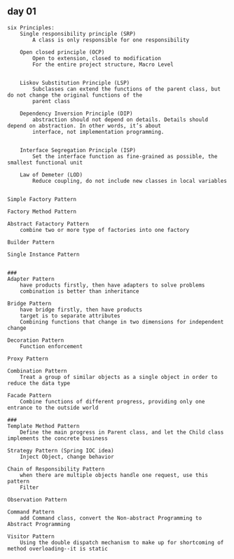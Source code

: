 ## day 01
    six Principles:
        Single responsibility principle (SRP)
            A class is only responsible for one responsibility
            
        Open closed principle (OCP)    
            Open to extension, closed to modification
            For the entire project structure, Macro Level
            
            
        Liskov Substitution Principle (LSP)
            Subclasses can extend the functions of the parent class, but do not change the original functions of the 
            parent class
            
        Dependency Inversion Principle (DIP)
            abstraction should not depend on details. Details should depend on abstraction. In other words, it’s about 
            interface, not implementation programming.
            
            
        Interface Segregation Principle (ISP)
            Set the interface function as fine-grained as possible, the smallest functional unit
                        
        Law of Demeter (LOD)
            Reduce coupling, do not include new classes in local variables
            
            
    Simple Factory Pattern
    
    Factory Method Pattern
    
    Abstract Fatactory Pattern
        combine two or more type of factories into one factory
        
    Builder Pattern
    
    Single Instance Pattern
    
    
    ###                    
    Adapter Pattern
        have products firstly, then have adapters to solve problems 
        combination is better than inheritance

    Bridge Pattern
        have bridge firstly, then have products
        target is to separate attributes
        Combining functions that change in two dimensions for independent change                
    
    Decoration Pattern
        Function enforcement
    
    Proxy Pattern
        
    Combination Pattern
        Treat a group of similar objects as a single object in order to reduce the data type
        
    Facade Pattern      
        Combine functions of different progress, providing only one entrance to the outside world
        
    ###        
    Template Method Pattern            
        Define the main progress in Parent class, and let the Child class implements the concrete business
        
    Strategy Pattern (Spring IOC idea)
        Inject Object, change behavior                                  
    
    Chain of Responsibility Pattern
        when there are multiple objects handle one request, use this pattern
        Filter            
         
    Observation Pattern
    
    Command Pattern
        add Command class, convert the Non-abstract Programming to Abstract Programming
        
    Visitor Pattern
        Using the double dispatch mechanism to make up for shortcoming of method overloading--it is static      